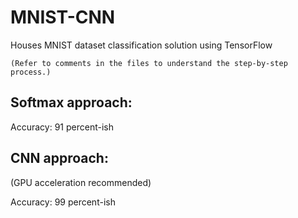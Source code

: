 # MNIST-CNN
Houses MNIST dataset classification solution using TensorFlow
```
(Refer to comments in the files to understand the step-by-step process.)
```
## Softmax approach:

Accuracy: 91 percent-ish 

## CNN approach:

(GPU acceleration recommended) 

Accuracy: 99 percent-ish
